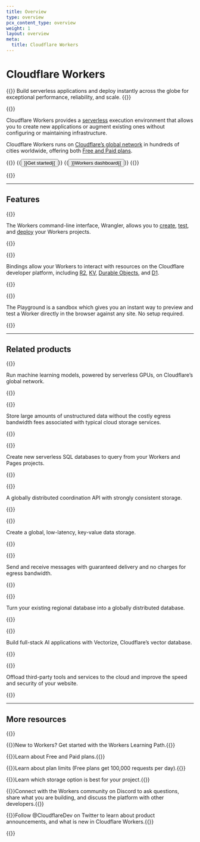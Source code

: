 ```yaml
---
title: Overview
type: overview
pcx_content_type: overview
weight: 1
layout: overview
meta:
  title: Cloudflare Workers
---
```


# Cloudflare Workers

{{<description>}}
Build serverless applications and deploy instantly across the globe for exceptional performance, reliability, and scale.
{{</description>}}

{{<plan type="all">}}

Cloudflare Workers provides a [serverless](https://www.cloudflare.com/learning/serverless/what-is-serverless/) execution environment that allows you to create new applications or augment existing ones without configuring or maintaining infrastructure.

Cloudflare Workers runs on [Cloudflare’s global network](https://www.cloudflare.com/network/) in hundreds of cities worldwide, offering both [Free and Paid plans](/workers/platform/pricing/).

{{<button-group>}}
{{<button type="primary" href="/workers/get-started/">}}Get started{{</button>}}
{{<button type="secondary" href="https://dash.cloudflare.com/?to=/:account/workers-and-pages/create">}}Workers dashboard{{</button>}}
{{</button-group>}}

{{<render file="_non-contract-enablement.md" productFolder="fundamentals">}}

---

## Features

{{<feature header="Wrangler" href="/workers/wrangler/install-and-update/">}}

The Workers command-line interface, Wrangler, allows you to [create](/workers/wrangler/commands/#init), [test](/workers/wrangler/commands/#dev), and [deploy](/workers/wrangler/commands/#deploy) your Workers projects.

{{</feature>}}

{{<feature header="Bindings" href="/workers/runtime-apis/bindings/">}}

Bindings allow your Workers to interact with resources on the Cloudflare developer platform, including [R2](/r2/), [KV](/kv/concepts/how-kv-works/ ), [Durable Objects](/durable-objects/), and [D1](/d1/).

{{</feature>}}

{{<feature header="Playground" href="/workers/playground/" cta="Use the Playground">}}

The Playground is a sandbox which gives you an instant way to preview and test a Worker directly in the browser against any site. No setup required.

{{</feature>}}

---

## Related products

{{<related header="Workers AI" href="/workers-ai/" product="workers-ai">}}

Run machine learning models, powered by serverless GPUs, on Cloudflare’s global network.

{{</related>}}

{{<related header="R2" href="/r2/" product="r2">}}

Store large amounts of unstructured data without the costly egress bandwidth fees associated with typical cloud storage services.

{{</related>}}

{{<related header="D1" href="/d1/" product="d1">}}

Create new serverless SQL databases to query from your Workers and Pages projects.

{{</related>}}

{{<related header="Durable Objects" href="/durable-objects/" product="durable-objects">}}

A globally distributed coordination API with strongly consistent storage.

{{</related>}}

{{<related header="KV" href="/kv/" product="kv">}}

Create a global, low-latency, key-value data storage.

{{</related>}}

{{<related header="Queues" href="/queues/" product="queues">}}

Send and receive messages with guaranteed delivery and no charges for egress bandwidth.

{{</related>}}

{{<related header="Hyperdrive" href="/hyperdrive/" product="hyperdrive">}}

Turn your existing regional database into a globally distributed database.

{{</related>}}

{{<related header="Vectorize" href="/vectorize/" product="vectorize">}}

Build full-stack AI applications with Vectorize, Cloudflare’s vector database.

{{</related>}}

{{<related header="Zaraz" href="/zaraz/" product="zaraz">}}

Offload third-party tools and services to the cloud and improve the speed and security of your website.

{{</related>}}



---

## More resources

{{<resource-group>}}

{{<resource header="Learning Path" href="/learning-paths/workers/" icon="reference-architecture">}}New to Workers? Get started with the Workers Learning Path.{{</resource>}}

{{<resource header="Plans" href="/workers/platform/pricing/" icon="price">}}Learn about Free and Paid plans.{{</resource>}}

{{<resource header="Limits" href="/workers/platform/limits/" icon="documentation-clipboard">}}Learn about plan limits (Free plans get 100,000 requests per day).{{</resource>}}

{{<resource header="Storage options" href="/workers/platform/storage-options/" icon="learning-center-book">}}Learn which storage option is best for your project.{{</resource>}}

{{<resource header="Developer Discord" href="https://discord.cloudflare.com" icon="logo-Discord">}}Connect with the Workers community on Discord to ask questions, share what you are building, and discuss the platform with other developers.{{</resource>}}

{{<resource header="@CloudflareDev" href="https://x.com/cloudflaredev" icon="twitter">}}Follow @CloudflareDev on Twitter to learn about product announcements, and what is new in Cloudflare Workers.{{</resource>}}

{{</resource-group>}}
